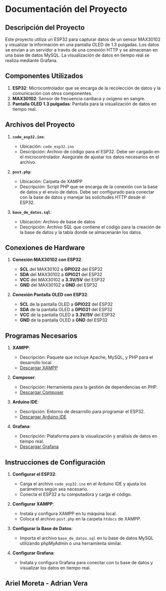# Documentación del Proyecto

## Descripción del Proyecto

Este proyecto utiliza un ESP32 para capturar datos de un sensor MAX30102 y visualizar la información en una pantalla OLED de 1.3 pulgadas. Los datos se envían a un servidor a través de una conexión HTTP y se almacenan en una base de datos MySQL. La visualización de datos en tiempo real se realiza mediante Grafana.

## Componentes Utilizados

1. **ESP32**: Microcontrolador que se encarga de la recolección de datos y la comunicación con otros componentes.
2. **MAX30102**: Sensor de frecuencia cardíaca y oxígeno en sangre.
3. **Pantalla OLED 1.3 pulgadas**: Pantalla para la visualización de datos en tiempo real.

## Archivos del Proyecto

1. **`code_esp32.ino`**:
   - Ubicación: `code_esp32.ino`
   - Descripción: Archivo de código para el ESP32. Debe ser cargado en el microcontrolador. Asegúrate de ajustar los datos necesarios en el archivo.

2. **`post.php`**:
   - Ubicación: Carpeta de XAMPP
   - Descripción: Script PHP que se encarga de la conexión con la base de datos y el envío de datos. Debe ser configurado para conectar con la base de datos y manejar las solicitudes HTTP desde el ESP32.

3. **`base_de_datos.sql`**:
   - Ubicación: Archivo de base de datos
   - Descripción: Archivo SQL que contiene el código para la creación de la base de datos y la tabla donde se almacenarán los datos.

## Conexiones de Hardware

1. **Conexión MAX30102 con ESP32**:
   - **SCL** del MAX30102 a **GPIO22** del ESP32
   - **SDA** del MAX30102 a **GPIO21** del ESP32
   - **VCC** del MAX30102 a **3.3V/5V** del ESP32
   - **GND** del MAX30102 a **GND** del ESP32

2. **Conexión Pantalla OLED con ESP32**:
   - **SCL** de la pantalla OLED a **GPIO22** del ESP32
   - **SDA** de la pantalla OLED a **GPIO21** del ESP32
   - **VCC** de la pantalla OLED a **3.3V/5V** del ESP32
   - **GND** de la pantalla OLED a **GND** del ESP32

## Programas Necesarios

1. **XAMPP**:
   - Descripción: Paquete que incluye Apache, MySQL, y PHP para el desarrollo local.
   - [Descargar XAMPP](https://sourceforge.net/projects/xampp/files/XAMPP%20Windows/8.2.12/xampp-windows-x64-8.2.12-0-VS16-installer.exe/download)

2. **Composer**:
   - Descripción: Herramienta para la gestión de dependencias en PHP.
   - [Descargar Composer](https://getcomposer.org/Composer-Setup.exe)

3. **Arduino IDE**:
   - Descripción: Entorno de desarrollo para programar el ESP32.
   - [Descargar Arduino IDE](https://www.arduino.cc/en/software)

4. **Grafana**:
   - Descripción: Plataforma para la visualización y análisis de datos en tiempo real.
   - [Descargar Grafana](https://grafana.com/grafana/download?pg=get&plcmt=selfmanaged-box1-cta1)

## Instrucciones de Configuración

1. **Configurar el ESP32**:
   - Carga el archivo `code_esp32.ino` en el Arduino IDE y ajusta los parámetros según sea necesario.
   - Conecta el ESP32 a tu computadora y carga el código.

2. **Configurar XAMPP**:
   - Instala y configura XAMPP en tu máquina local.
   - Coloca el archivo `post.php` en la carpeta `htdocs` de XAMPP.

3. **Configurar la Base de Datos**:
   - Importa el archivo `base_de_datos.sql` en tu base de datos MySQL utilizando phpMyAdmin o una herramienta similar.

4. **Configurar Grafana**:
   - Instala y configura Grafana para conectar con tu base de datos y visualizar los datos en tiempo real.

## Ariel Moreta - Adrian Vera

